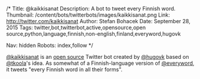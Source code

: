 /*
Title: @kaikkisanat
Description: A bot to tweet every Finnish word.
Thumbnail: /content/bots/twitterbots/images/kaikkisanat.png
Link: http://twitter.com/kaikkisanat
Author: Stefan Bohacek
Date: September 28, 2015
Tags: twitter,bot,twitterbot,active,opensource,open source,python,language,finnish,non-english,finland,everyword,hugovk

Nav: hidden
Robots: index,follow
*/

[@kaikkisanat](https://twitter.com/kaikkisanat) is an [open source](https://github.com/hugovk/everyfinnishword) Twitter bot created by [@hugovk](https://twitter.com/hugovk) based on [@tkoola](https://twitter.com/tkoola)'s idea. As somewhat of a Finnish-language version of [@everyword](/bots/bot,twitterbots/everyword), it tweets "every Finnish word in all their forms".
